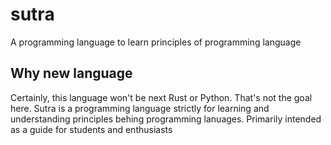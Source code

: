 # sutra
A programming language to learn principles of programming language

## Why new language

Certainly, this language won't be next Rust or Python. That's not the goal here.
Sutra is a programming language strictly for learning and understanding principles behing programming lanuages.
Primarily intended as a guide for students and enthusiasts
